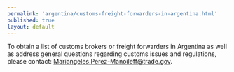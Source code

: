 ```yaml
---
permalink: 'argentina/customs-freight-forwarders-in-argentina.html'
published: true
layout: default
---
```

To obtain a list of customs brokers or freight forwarders in Argentina as well as address general questions regarding customs issues and regulations, please contact: [Mariangeles.Perez-Manoileff@trade.gov](Mariangeles.Perez-Manoileff@trade.gov).
